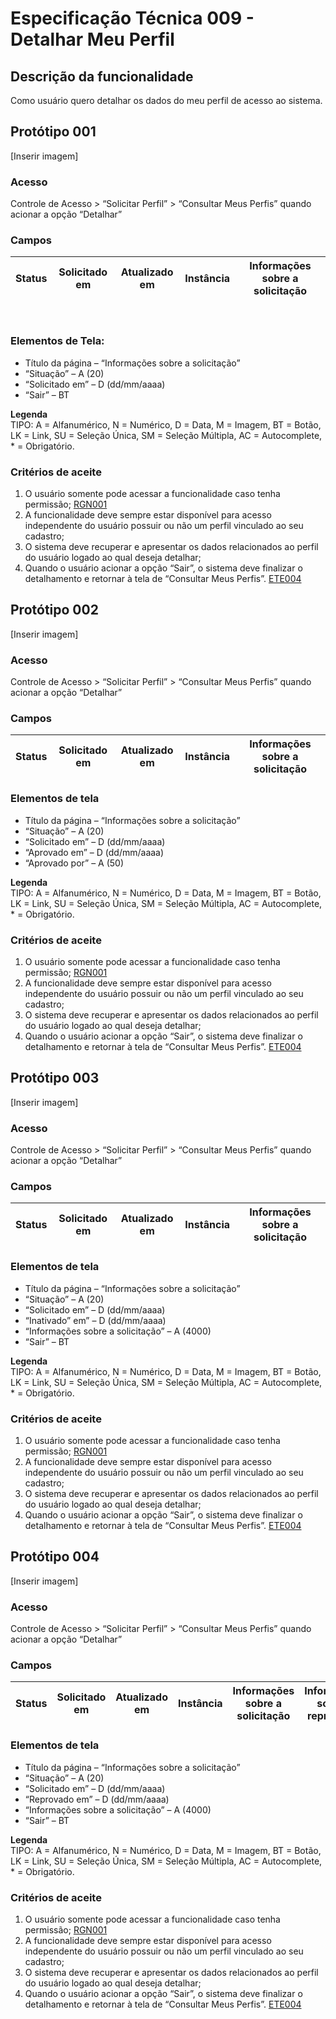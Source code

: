 # Especificação Técnica 009 - Detalhar Meu Perfil

## Descrição da funcionalidade
Como usuário quero detalhar os dados do meu perfil de acesso ao sistema. 

## Protótipo 001
[Inserir imagem]<!-- ![alt text](../imagens/ete-009-prot-001.png) -->

### Acesso
Controle de Acesso > “Solicitar Perfil” > “Consultar Meus Perfis” quando acionar a opção “Detalhar”

### Campos

|Status|Solicitado em|Atualizado em|Instância|Informações sobre a solicitação|
|------|-------------|-------------|---------|-------------------------------|

 
### Elementos de Tela:
* Título da página – “Informações sobre a solicitação” 
* “Situação” – A (20) 
* “Solicitado em” – D (dd/mm/aaaa) 
* “Sair” – BT 

**Legenda**  
TIPO: A = Alfanumérico, N = Numérico, D = Data, M = Imagem, BT = Botão, LK = Link, SU = Seleção Única, SM = Seleção Múltipla, AC = Autocomplete, * = Obrigatório. 

### Critérios de aceite 
1. O usuário somente pode acessar a funcionalidade caso tenha permissão; [RGN001](DocumentoDeRegrasv2.md#rgn001)   
2. A funcionalidade deve sempre estar disponível para acesso independente do usuário possuir ou não um perfil vinculado ao seu cadastro; 
3. O sistema deve recuperar e apresentar os dados relacionados ao perfil do usuário logado ao qual deseja detalhar; 
4. Quando o usuário acionar a opção “Sair”, o sistema deve finalizar o detalhamento e retornar à tela de “Consultar Meus Perfis”. [ETE004](ETE004.md)

## Protótipo 002
[Inserir imagem]<!-- ![alt text](../imagens/ete-009-prot-002.png) -->

### Acesso
Controle de Acesso > “Solicitar Perfil” > “Consultar Meus Perfis” quando acionar a opção “Detalhar” 

### Campos

|Status|Solicitado em|Atualizado em|Instância|Informações sobre a solicitação|
|------|-------------|-------------|---------|-------------------------------|


### Elementos de tela
* Título da página – “Informações sobre a solicitação” 
* “Situação” – A (20) 
* “Solicitado em” – D (dd/mm/aaaa) 
* “Aprovado em” – D (dd/mm/aaaa) 
* “Aprovado por” – A (50)

**Legenda**  
TIPO: A = Alfanumérico, N = Numérico, D = Data, M = Imagem, BT = Botão, LK = Link, SU = Seleção Única, SM = Seleção Múltipla, AC = Autocomplete, * = Obrigatório. 

### Critérios de aceite
1. O usuário somente pode acessar a funcionalidade caso tenha permissão; [RGN001](DocumentoDeRegrasv2.md#rgn001)
2. A funcionalidade deve sempre estar disponível para acesso independente do usuário possuir ou não um perfil vinculado ao seu cadastro; 
3. O sistema deve recuperar e apresentar os dados relacionados ao perfil do usuário logado ao qual deseja detalhar; 
4. Quando o usuário acionar a opção “Sair”, o sistema deve finalizar o detalhamento e retornar à tela de “Consultar Meus Perfis”. [ETE004](ETE004.md)

## Protótipo 003
[Inserir imagem]<!-- ![alt text](../imagens/ete-009-prot-003.png) -->

### Acesso
Controle de Acesso > “Solicitar Perfil” > “Consultar Meus Perfis” quando acionar a opção “Detalhar” 

### Campos

|Status|Solicitado em|Atualizado em|Instância|Informações sobre a solicitação|
|------|-------------|-------------|---------|-------------------------------|


### Elementos de tela
* Título da página – “Informações sobre a solicitação” 
* “Situação” – A (20) 
* “Solicitado em” – D (dd/mm/aaaa) 
* “Inativado” em” – D (dd/mm/aaaa) 
* “Informações sobre a solicitação” – A (4000) 
* “Sair” – BT

**Legenda**  
TIPO: A = Alfanumérico, N = Numérico, D = Data, M = Imagem, BT = Botão, LK = Link, SU = Seleção Única, SM = Seleção Múltipla, AC = Autocomplete, * = Obrigatório. 

### Critérios de aceite
1. O usuário somente pode acessar a funcionalidade caso tenha permissão; [RGN001](DocumentoDeRegrasv2.md#rgn001)
2. A funcionalidade deve sempre estar disponível para acesso independente do usuário possuir ou não um perfil vinculado ao seu cadastro; 
3. O sistema deve recuperar e apresentar os dados relacionados ao perfil do usuário logado ao qual deseja detalhar; 
4. Quando o usuário acionar a opção “Sair”, o sistema deve finalizar o detalhamento e retornar à tela de “Consultar Meus Perfis”. [ETE004](ETE004.md)

## Protótipo 004
[Inserir imagem]<!-- ![alt text](../imagens/ete-009-prot-004.png) -->

### Acesso
Controle de Acesso > “Solicitar Perfil” > “Consultar Meus Perfis” quando acionar a opção “Detalhar” 

### Campos

|Status|Solicitado em|Atualizado em|Instância|Informações sobre a solicitação|Informações sobre a reprovação|
|------|-------------|-------------|---------|-------------------------------|------------------------------|


### Elementos de tela
* Título da página – “Informações sobre a solicitação” 
* “Situação” – A (20) 
* “Solicitado em” – D (dd/mm/aaaa) 
* “Reprovado em” – D (dd/mm/aaaa) 
* “Informações sobre a solicitação” – A (4000) 
* “Sair” – BT 

**Legenda**  
TIPO: A = Alfanumérico, N = Numérico, D = Data, M = Imagem, BT = Botão, LK = Link, SU = Seleção Única, SM = Seleção Múltipla, AC = Autocomplete, * = Obrigatório. 

### Critérios de aceite
1. O usuário somente pode acessar a funcionalidade caso tenha permissão; [RGN001](DocumentoDeRegrasv2.md#rgn001)
2. A funcionalidade deve sempre estar disponível para acesso independente do usuário possuir ou não um perfil vinculado ao seu cadastro; 
3. O sistema deve recuperar e apresentar os dados relacionados ao perfil do usuário logado ao qual deseja detalhar; 
4. Quando o usuário acionar a opção “Sair”, o sistema deve finalizar o detalhamento e retornar à tela de “Consultar Meus Perfis”. [ETE004](ETE004.md)